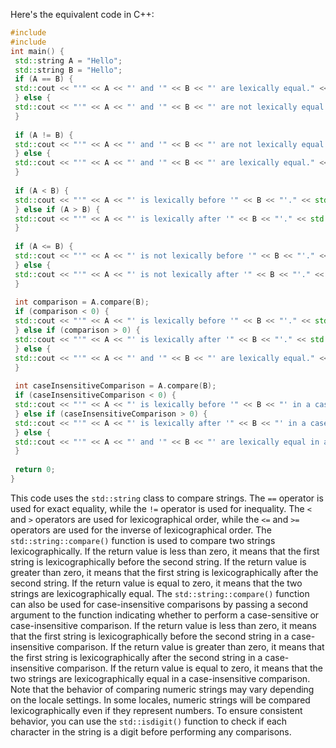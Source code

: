 Here's the equivalent code in C++:
```c++
#include 
#include 
int main() {
 std::string A = "Hello";
 std::string B = "Hello";
 if (A == B) {
 std::cout << "'" << A << "' and '" << B << "' are lexically equal." << std::endl;
 } else {
 std::cout << "'" << A << "' and '" << B << "' are not lexically equal." << std::endl;
 }
 
 if (A != B) {
 std::cout << "'" << A << "' and '" << B << "' are not lexically equal." << std::endl;
 } else {
 std::cout << "'" << A << "' and '" << B << "' are lexically equal." << std::endl;
 }
 
 if (A < B) {
 std::cout << "'" << A << "' is lexically before '" << B << "'." << std::endl;
 } else if (A > B) {
 std::cout << "'" << A << "' is lexically after '" << B << "'." << std::endl;
 }
 
 if (A <= B) {
 std::cout << "'" << A << "' is not lexically before '" << B << "'." << std::endl;
 } else {
 std::cout << "'" << A << "' is not lexically after '" << B << "'." << std::endl;
 }
 
 int comparison = A.compare(B);
 if (comparison < 0) {
 std::cout << "'" << A << "' is lexically before '" << B << "'." << std::endl;
 } else if (comparison > 0) {
 std::cout << "'" << A << "' is lexically after '" << B << "'." << std::endl;
 } else {
 std::cout << "'" << A << "' and '" << B << "' are lexically equal." << std::endl;
 }
 
 int caseInsensitiveComparison = A.compare(B);
 if (caseInsensitiveComparison < 0) {
 std::cout << "'" << A << "' is lexically before '" << B << "' in a case-insensitive comparison." << std::endl;
 } else if (caseInsensitiveComparison > 0) {
 std::cout << "'" << A << "' is lexically after '" << B << "' in a case-insensitive comparison." << std::endl;
 } else {
 std::cout << "'" << A << "' and '" << B << "' are lexically equal in a case-insensitive comparison." << std::endl;
 }
 
 return 0;
}
```
This code uses the `std::string` class to compare strings. The `==` operator is used for exact equality, while the `!=` operator is used for inequality. The `<` and `>` operators are used for lexicographical order, while the `<=` and `>=` operators are used for the inverse of lexicographical order.
The `std::string::compare()` function is used to compare two strings lexicographically. If the return value is less than zero, it means that the first string is lexicographically before the second string. If the return value is greater than zero, it means that the first string is lexicographically after the second string. If the return value is equal to zero, it means that the two strings are lexicographically equal.
The `std::string::compare()` function can also be used for case-insensitive comparisons by passing a second argument to the function indicating whether to perform a case-sensitive or case-insensitive comparison. If the return value is less than zero, it means that the first string is lexicographically before the second string in a case-insensitive comparison. If the return value is greater than zero, it means that the first string is lexicographically after the second string in a case-insensitive comparison. If the return value is equal to zero, it means that the two strings are lexicographically equal in a case-insensitive comparison.
Note that the behavior of comparing numeric strings may vary depending on the locale settings. In some locales, numeric strings will be compared lexicographically even if they represent numbers. To ensure consistent behavior, you can use the `std::isdigit()` function to check if each character in the string is a digit before performing any comparisons.

